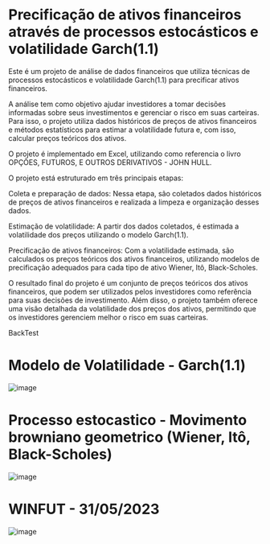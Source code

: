 # Precificação de ativos financeiros através de processos estocásticos e volatilidade Garch(1.1)
Este é um projeto de análise de dados financeiros que utiliza técnicas de processos estocásticos e volatilidade Garch(1.1) para precificar ativos financeiros.

A análise tem como objetivo ajudar investidores a tomar decisões informadas sobre seus investimentos e gerenciar o risco em suas carteiras. Para isso, o projeto utiliza dados históricos de preços de ativos financeiros e métodos estatísticos para estimar a volatilidade futura e, com isso, calcular preços teóricos dos ativos.

O projeto é implementado em Excel, utilizando como referencia o livro OPÇÕES, FUTUROS, E OUTROS DERIVATIVOS - JOHN HULL.

O projeto está estruturado em três principais etapas:

Coleta e preparação de dados: Nessa etapa, são coletados dados históricos de preços de ativos financeiros e realizada a limpeza e organização desses dados.

Estimação de volatilidade: A partir dos dados coletados, é estimada a volatilidade dos preços utilizando o modelo Garch(1.1).

Precificação de ativos financeiros: Com a volatilidade estimada, são calculados os preços teóricos dos ativos financeiros, utilizando modelos de precificação adequados para cada tipo de ativo Wiener, Itô, Black-Scholes.

O resultado final do projeto é um conjunto de preços teóricos dos ativos financeiros, que podem ser utilizados pelos investidores como referência para suas decisões de investimento. Além disso, o projeto também oferece uma visão detalhada da volatilidade dos preços dos ativos, permitindo que os investidores gerenciem melhor o risco em suas carteiras.

BackTest
# Modelo de Volatilidade - Garch(1.1)
![image](https://github.com/araujocassio/Modelo_Matematico_Financeiro/assets/98669544/6cc0c016-71e2-4317-b861-15cf52854c11)
# Processo estocastico - Movimento browniano geometrico (Wiener, Itô, Black-Scholes)
![image](https://github.com/araujocassio/Modelo_Matematico_Financeiro/assets/98669544/a09763e8-7b9d-46f2-b11d-61175cd37d25)
# WINFUT - 31/05/2023
![image](https://github.com/araujocassio/Modelo_Matematico_Financeiro/assets/98669544/c2907dd2-112a-4656-818d-eea90a0e2d70)



